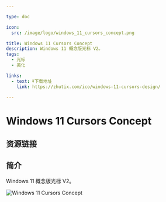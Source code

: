 ```yaml
---

type: doc

icon:
  src: /image/logo/windows_11_cursors_concept.png

title: Windows 11 Cursors Concept
description: Windows 11 概念版光标 V2。
tags:
  - 光标
  - 美化

links:
  - text: ⏬下载地址
    link: https://zhutix.com/ico/windows-11-cursors-design/

---
```


<ShowLogo />

# Windows 11 Cursors Concept

<ShowTags />

<ShowBreadcrumb />

## 资源链接

<ShowLinks />

## 简介

Windows 11 概念版光标 V2。

![Windows 11 Cursors Concept](/image/cursors/win11_concept.png)
